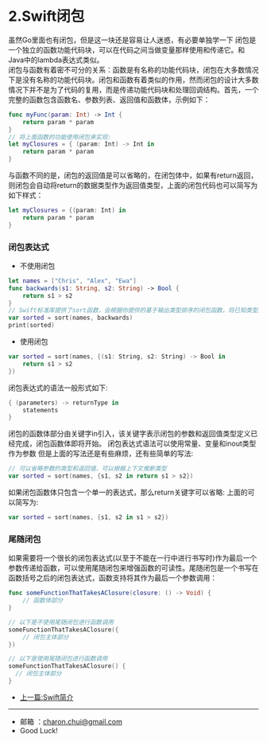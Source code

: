 2.Swift闭包
===

虽然Go里面也有闭包，但是这一块还是容易让人迷惑，有必要单独学一下
闭包是一个独立的函数功能代码块，可以在代码之间当做变量那样使用和传递它。和Java中的lambda表达式类似。   
闭包与函数有着密不可分的关系：函数是有名称的功能代码块，闭包在大多数情况下是没有名称的功能代码块。闭包和函数有着类似的作用，然而闭包的设计大多数情况下并不是为了代码的复用，而是传递功能代码块和处理回调结构。首先，一个完整的函数包含函数名、参数列表、返回值和函数体，示例如下：
```swift
func myFunc(param: Int) -> Int {
    return param * param
}
// 将上面函数的功能使用闭包来实现:  
let myClosures = { (param: Int) -> Int in
    return param * param
}
```
与函数不同的是，闭包的返回值是可以省略的，在闭包体中，如果有return返回，则闭包会自动将return的数据类型作为返回值类型，上面的闭包代码也可以简写为如下样式：
```swift
let myClosures = {(param: Int) in
    return param * param
}
```


### 闭包表达式  

- 不使用闭包     
```swift
let names = ["Chris", "Alex", "Ewa"]
func backwards(s1: String, s2: String) -> Bool {
    return s1 > s2
}
// Swift标准库提供了sort函数，会根据你提供的基于输出类型排序的闭包函数，将已知类型数组中的值进行排序
var sorted = sort(names, backwards)
print(sorted)
```

- 使用闭包   

```swift
var sorted = sort(names, {(s1: String, s2: String) -> Bool in
    return s1 > s2
})
```

闭包表达式的语法一般形式如下:    
```swift
{ (parameters) -> returnType in
    statements
}
```
闭包的函数体部分由关键字in引入，该关键字表示闭包的参数和返回值类型定义已经完成，闭包函数体即将开始。
闭包表达式语法可以使用常量、变量和inout类型作为参数
但是上面的写法还是有些麻烦，还有些简单的写法:   
```swift
// 可以省略参数的类型和返回值，可以根据上下文推断类型
var sorted = sort(names, {s1, s2 in return s1 > s2})
```
如果闭包函数体只包含一个单一的表达式，那么return关键字可以省略: 上面的可以简写为:   
```swift
var sorted = sort(names, {s1, s2 in s1 > s2})
```

### 尾随闭包

如果需要将一个很长的闭包表达式(以至于不能在一行中进行书写时)作为最后一个参数传递给函数，可以使用尾随闭包来增强函数的可读性。尾随闭包是一个书写在函数括号之后的闭包表达式，函数支持将其作为最后一个参数调用： 

```swift
func someFunctionThatTakesAClosure(closure: () -> Void) {
    // 函数体部分
}

// 以下是不使用尾随闭包进行函数调用
someFunctionThatTakesAClosure({
    // 闭包主体部分
})

// 以下是使用尾随闭包进行函数调用
someFunctionThatTakesAClosure() {
  // 闭包主体部分
}
```






























- [上一篇:Swift简介](https://github.com/CharonChui/iOSStudyNote/blob/master/Swfit%E5%85%A5%E9%97%A8/1.Swift%E7%AE%80%E4%BB%8B.md)


---

- 邮箱 ：charon.chui@gmail.com  
- Good Luck! 
